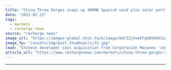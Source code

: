 ```yaml
---
title: "China Three Gorges snaps up 400MW Spanish wind plus solar portfolio"
date: "2021-02-23"
tags: 
  - markets
  - recharge news
source: "recharge news"
image_url: "https://images-global.nhst.tech/image/bkFIZjhveEFqU0VHVUJxZjdpeWZYaXdqcUlBRkdEUnZYY0pGc1JnVWFwRT0=/nhst/binary/a3bd6cef666ab0bf3c6294e8fee98775"
image_fp: "/assets/img/post_thumbnails/32.jpg"
lead: "Chinese developer says acquisition from Corporación Masaveu 'confirms attractiveness' of European country's energy market"
article_url: "https://www.rechargenews.com/markets/china-three-gorges-snaps-up-400mw-spanish-wind-plus-solar-portfolio/2-1-968373"
---
```


---
